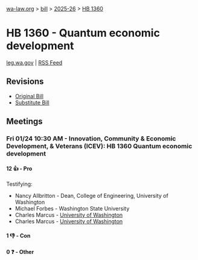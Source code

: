 [wa-law.org](/) > [bill](/bill/) > [2025-26](/bill/2025-26/) > [HB 1360](/bill/2025-26/hb/1360/)

# HB 1360 - Quantum economic development
[leg.wa.gov](https://app.leg.wa.gov/billsummary?BillNumber=1360&Year=2025&Initiative=false) | [RSS Feed](./rss.xml)

## Revisions
* [Original Bill](1/)
* [Substitute Bill](S/)

## Meetings
### Fri 01/24 10:30 AM - Innovation, Community & Economic Development, & Veterans (ICEV): HB 1360 Quantum economic development
#### 12 👍 - Pro
Testifying:
* Nancy Allbritton - Dean, College of Engineering, University of Washington
* Michael Forbes - Washington State University
* Charles Marcus - [University of Washington](/org/university_of_washington/)
* Charles Marcus - [University of Washington](/org/university_of_washington/)

#### 1 👎 - Con

#### 0 ❓ - Other
